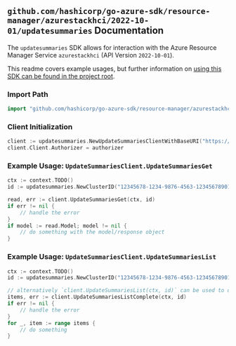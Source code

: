 
## `github.com/hashicorp/go-azure-sdk/resource-manager/azurestackhci/2022-10-01/updatesummaries` Documentation

The `updatesummaries` SDK allows for interaction with the Azure Resource Manager Service `azurestackhci` (API Version `2022-10-01`).

This readme covers example usages, but further information on [using this SDK can be found in the project root](https://github.com/hashicorp/go-azure-sdk/tree/main/docs).

### Import Path

```go
import "github.com/hashicorp/go-azure-sdk/resource-manager/azurestackhci/2022-10-01/updatesummaries"
```


### Client Initialization

```go
client := updatesummaries.NewUpdateSummariesClientWithBaseURI("https://management.azure.com")
client.Client.Authorizer = authorizer
```


### Example Usage: `UpdateSummariesClient.UpdateSummariesGet`

```go
ctx := context.TODO()
id := updatesummaries.NewClusterID("12345678-1234-9876-4563-123456789012", "example-resource-group", "clusterValue")

read, err := client.UpdateSummariesGet(ctx, id)
if err != nil {
	// handle the error
}
if model := read.Model; model != nil {
	// do something with the model/response object
}
```


### Example Usage: `UpdateSummariesClient.UpdateSummariesList`

```go
ctx := context.TODO()
id := updatesummaries.NewClusterID("12345678-1234-9876-4563-123456789012", "example-resource-group", "clusterValue")

// alternatively `client.UpdateSummariesList(ctx, id)` can be used to do batched pagination
items, err := client.UpdateSummariesListComplete(ctx, id)
if err != nil {
	// handle the error
}
for _, item := range items {
	// do something
}
```
